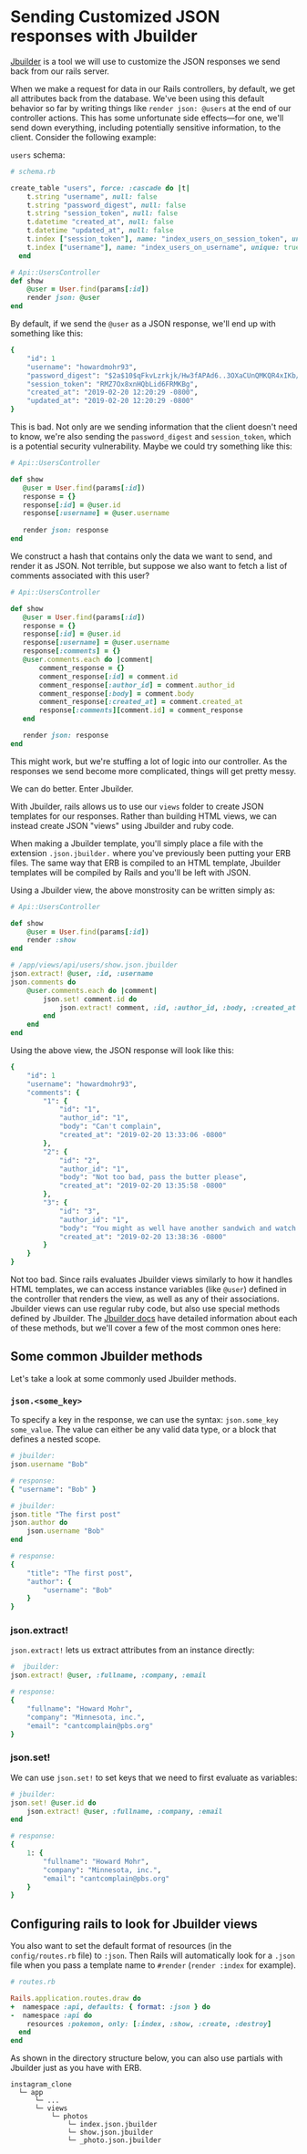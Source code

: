 # Sending Customized JSON responses with Jbuilder
[Jbuilder](https://github.com/rails/jbuilder) is a tool we will use to customize the JSON responses we send back from our rails server.

When we make a request for data in our Rails controllers, by default, we get all attributes back from the database. We've been using this default behavior so far by writing things like `render json: @users` at the end of our controller actions. This has some unfortunate side effects—for one, we'll send down everything, including potentially sensitive information, to the client. Consider the following example:

`users` schema:
```rb
# schema.rb

create_table "users", force: :cascade do |t|
    t.string "username", null: false
    t.string "password_digest", null: false
    t.string "session_token", null: false
    t.datetime "created_at", null: false
    t.datetime "updated_at", null: false
    t.index ["session_token"], name: "index_users_on_session_token", unique: true
    t.index ["username"], name: "index_users_on_username", unique: true
  end
```
```rb
# Api::UsersController
def show
    @user = User.find(params[:id])
    render json: @user
end
```
By default, if we send the `@user` as a JSON response, we'll end up with something like this:
```rb
{
    "id": 1
    "username": "howardmohr93",
    "password_digest": "$2a$10$qFkvLzrkjk/Hw3fAPAd6..3OXaCUnQMKQR4xIKb/ypsGx/eRJrwV2",
    "session_token": "RMZ7Ox8xnHQbLid6FRMKBg",
    "created_at": "2019-02-20 12:20:29 -0800",
    "updated_at": "2019-02-20 12:20:29 -0800"
}
```
This is bad. Not only are we sending information that the client doesn't need to know, we're also sending the `password_digest` and `session_token`, which is a potential security vulnerability. Maybe we could try something like this:
```rb
# Api::UsersController

def show
   @user = User.find(params[:id])
   response = {}
   response[:id] = @user.id
   response[:username] = @user.username
   
   render json: response
end
```
We construct a hash that contains only the data we want to send, and render it as JSON. Not terrible, but suppose we also want to fetch a list of comments associated with this user?
```rb
# Api::UsersController

def show
   @user = User.find(params[:id])
   response = {}
   response[:id] = @user.id
   response[:username] = @user.username
   response[:comments] = {}
   @user.comments.each do |comment|
       comment_response = {}
       comment_response[:id] = comment.id
       comment_response[:author_id] = comment.author_id
       comment_response[:body] = comment.body
       comment_response[:created_at] = comment.created_at
       response[:comments][comment.id] = comment_response
   end

   render json: response
end
```
This might work, but we're stuffing a lot of logic into our controller. As the responses we send become more complicated, things will get pretty messy.

We can do better. Enter Jbuilder.

With Jbuilder, rails allows us to use our `views` folder to create JSON templates for our responses. Rather than building HTML views, we can instead create JSON "views" using Jbuilder and ruby code.

When making a Jbuilder template, you'll simply place a file with the extension `.json.jbuilder.` where you've previously been putting your ERB files. The same way that ERB is compiled to an HTML template, Jbuilder templates will be compiled by Rails and you'll be left with JSON.

Using a Jbuilder view, the above monstrosity can be written simply as:
```rb
# Api::UsersController

def show
    @user = User.find(params[:id])
    render :show
end
```
```rb
# /app/views/api/users/show.json.jbuilder
json.extract! @user, :id, :username
json.comments do
    @user.comments.each do |comment|
        json.set! comment.id do
            json.extract! comment, :id, :author_id, :body, :created_at
        end
    end
end
```
Using the above view, the JSON response will look like this:
```rb
{
    "id": 1
    "username": "howardmohr93",
    "comments": {
        "1": {
            "id": "1",
            "author_id": "1",
            "body": "Can't complain",
            "created_at": "2019-02-20 13:33:06 -0800"
        },
        "2": {
            "id": "2",
            "author_id": "1",
            "body": "Not too bad, pass the butter please",
            "created_at": "2019-02-20 13:35:58 -0800"
        },
        "3": {
            "id": "3",
            "author_id": "1",
            "body": "You might as well have another sandwich and watch Johnny Carson",
            "created_at": "2019-02-20 13:38:36 -0800"
        }
    }
}
```
Not too bad. Since rails evaluates Jbuilder views similarly to how it handles HTML templates, we can access instance variables (like `@user`) defined in the controller that renders the view, as well as any of their associations. Jbuilder views can use regular ruby code, but also use special methods defined by Jbuilder. The [Jbuilder docs](https://github.com/rails/jbuilder) have detailed information about each of these methods, but we'll cover a few of the most common ones here:

## Some common Jbuilder methods
Let's take a look at some commonly used Jbuilder methods.

### `json.<some_key>`
To specify a key in the response, we can use the syntax: `json.some_key some_value`. The value can either be any valid data type, or a block that defines a nested scope.
```rb
# jbuilder:
json.username "Bob"

# response:
{ "username": "Bob" }
```
```rb
# jbuilder:
json.title "The first post"
json.author do
    json.username "Bob"
end

# response:
{
    "title": "The first post",
    "author": {
        "username": "Bob"
    }
}
```

### json.extract!
`json.extract!` lets us extract attributes from an instance directly:
```rb
#  jbuilder:
json.extract! @user, :fullname, :company, :email

# response:
{
    "fullname": "Howard Mohr",
    "company": "Minnesota, inc.",
    "email": "cantcomplain@pbs.org"
}
```

### json.set!
We can use `json.set!` to set keys that we need to first evaluate as variables:
```rb
# jbuilder: 
json.set! @user.id do
    json.extract! @user, :fullname, :company, :email
end

# response:
{
    1: {
        "fullname": "Howard Mohr",
        "company": "Minnesota, inc.",
        "email": "cantcomplain@pbs.org"
    }
}
```

## Configuring rails to look for Jbuilder views
You also want to set the default format of resources (in the `config/routes.rb` file) to `:json`. Then Rails will automatically look for a `.json` file when you pass a template name to `#render` (`render :index` for example).
```rb
# routes.rb

Rails.application.routes.draw do
+  namespace :api, defaults: { format: :json } do
-  namespace :api do
    resources :pokemon, only: [:index, :show, :create, :destroy]
  end
end
```

As shown in the directory structure below, you can also use partials with Jbuilder just as you have with ERB.
````
instagram_clone
  └─ app
      └─ ...
      └─ views
          └─ photos
              └─ index.json.jbuilder
              └─ show.json.jbuilder
              └─ _photo.json.jbuilder
````